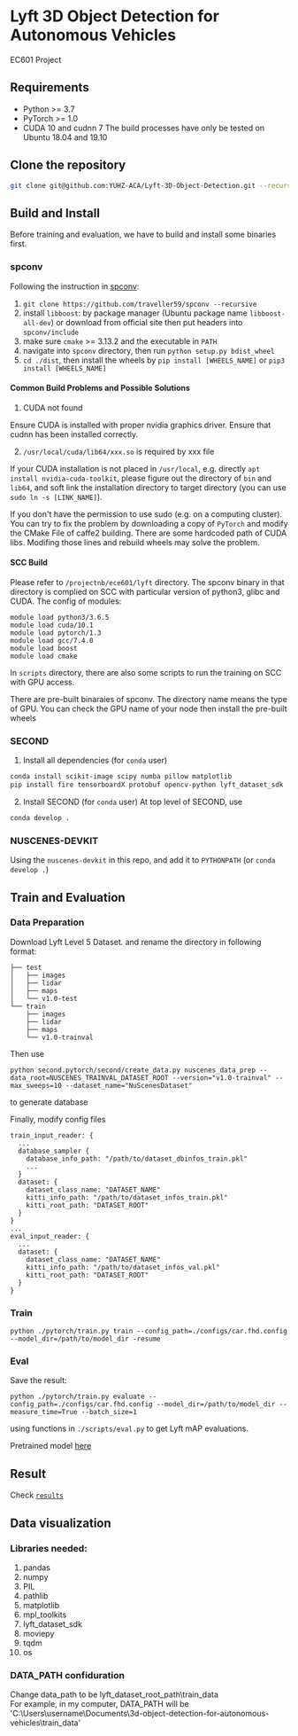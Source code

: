 # Lyft 3D Object Detection for Autonomous Vehicles
EC601 Project

## Requirements
* Python >= 3.7
* PyTorch >= 1.0
* CUDA 10 and cudnn 7
The build processes have only be tested on Ubuntu 18.04 and 19.10

## Clone the repository
```bash
git clone git@github.com:YUHZ-ACA/Lyft-3D-Object-Detection.git --recursive
```

## Build and Install
Before training and evaluation, we have to build and install some binaries first.
### spconv
Following the instruction in [spconv](https://github.com/traveller59/spconv):
1. `git clone https://github.com/traveller59/spconv --recursive`
2. install `libboost`: by package manager (Ubuntu package name `libboost-all-dev`) or download from official site then put headers into `spconv/include`
3. make sure `cmake` >= 3.13.2 and the executable in `PATH`
4. navigate into `spconv` directory, then run `python setup.py bdist_wheel`
5. `cd ./dist`, then install the wheels by `pip install [WHEELS_NAME]` or `pip3 install [WHEELS_NAME]`

#### Common Build Problems and Possible Solutions
1. CUDA not found

Ensure CUDA is installed with proper nvidia graphics driver. Ensure that cudnn has been installed correctly.

2. `/usr/local/cuda/lib64/xxx.so` is required by xxx file

If your CUDA installation is not placed in `/usr/local`, e.g. directly `apt install nvidia-cuda-toolkit`, please figure out the directory of `bin` and `lib64`, and soft link the installation directory to target directory (you can use `sudo ln -s [LINK_NAME]`).

If you don't have the permission to use sudo (e.g. on a computing cluster). You can try to fix the problem by downloading a copy of `PyTorch` and modify the CMake File of caffe2 building. There are some hardcoded path of CUDA libs. Modifing those lines and rebuild wheels may solve the problem.

#### SCC Build
Please refer to `/projectnb/ece601/lyft` directory. The spconv binary in that directory is complied on SCC with particular version of python3, glibc and CUDA. The config of modules: 
```
module load python3/3.6.5
module load cuda/10.1
module load pytorch/1.3
module load gcc/7.4.0
module load boost
module load cmake
```
In `scripts` directory, there are also some scripts to run the training on SCC with GPU access.

There are pre-built binaraies of spconv. The directory name means the type of GPU. You can check the GPU name of your node then install the pre-built wheels


### SECOND
1. Install all dependencies (for `conda` user)
```bash
conda install scikit-image scipy numba pillow matplotlib
pip install fire tensorboardX protobuf opencv-python lyft_dataset_sdk
```

2. Install SECOND (for `conda` user)
At top level of SECOND, use
```bash
conda develop .
```

### NUSCENES-DEVKIT
Using the `nuscenes-devkit` in this repo, and add it to `PYTHONPATH` (or `conda develop .`)

## Train and Evaluation

### Data Preparation
Download Lyft Level 5 Dataset. and rename the directory in following format:
```
├── test
│   ├── images
│   ├── lidar
│   ├── maps
│   └── v1.0-test
└── train
    ├── images
    ├── lidar
    ├── maps
    └── v1.0-trainval
```

Then use 
```
python second.pytorch/second/create_data.py nuscenes_data_prep --data_root=NUSCENES_TRAINVAL_DATASET_ROOT --version="v1.0-trainval" --max_sweeps=10 --dataset_name="NuScenesDataset"
```
to generate database

Finally, modify config files
```
train_input_reader: {
  ...
  database_sampler {
    database_info_path: "/path/to/dataset_dbinfos_train.pkl"
    ...
  }
  dataset: {
    dataset_class_name: "DATASET_NAME"
    kitti_info_path: "/path/to/dataset_infos_train.pkl"
    kitti_root_path: "DATASET_ROOT"
  }
}
...
eval_input_reader: {
  ...
  dataset: {
    dataset_class_name: "DATASET_NAME"
    kitti_info_path: "/path/to/dataset_infos_val.pkl"
    kitti_root_path: "DATASET_ROOT"
  }
}
```

### Train
```
python ./pytorch/train.py train --config_path=./configs/car.fhd.config --model_dir=/path/to/model_dir -resume
```

### Eval
Save the result:
```
python ./pytorch/train.py evaluate --config_path=./configs/car.fhd.config --model_dir=/path/to/model_dir --measure_time=True --batch_size=1
```
using functions in `./scripts/eval.py` to get Lyft mAP evaluations.

Pretrained model [here](https://drive.google.com/open?id=1aN6Trusc-4_ozqFR72YZw1x_J41NXkM5https://drive.google.com/drive/u/1/folders/1aN6Trusc-4_ozqFR72YZw1x_J41NXkM5)

## Result
Check [`results`](./results)

## Data visualization
### Libraries needed:
1. pandas
2. numpy
3. PIL
4. pathlib
5. matplotlib
6. mpl_toolkits
7. lyft_dataset_sdk
8. moviepy
9. tqdm
10. os

### DATA_PATH confiduration
Change data_path to be lyft_dataset_root_path\train_data\
For example, in my computer, DATA_PATH will be 'C:\Users\username\Documents\3d-object-detection-for-autonomous-vehicles\train_data\'





 
